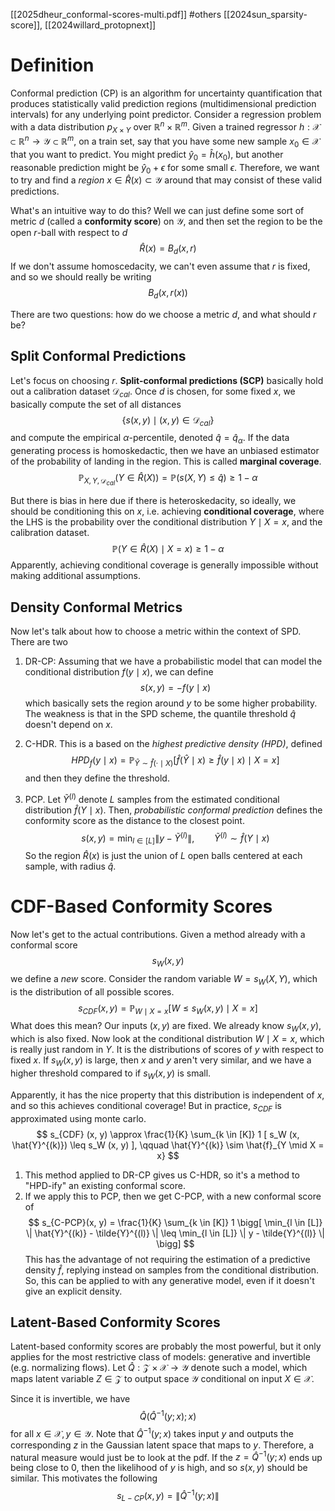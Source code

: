 [[2025dheur_conformal-scores-multi.pdf]]
#others
[[2024sun_sparsity-score]], [[2024willard_protopnext]] 

# Definition 

   Conformal prediction (CP) is an algorithm for uncertainty quantification that produces statistically valid prediction regions (multidimensional prediction intervals) for any underlying point predictor. Consider a regression problem with a data distribution $p_{X \times Y}$ over $\mathbb{R}^n \times \mathbb{R}^m$. Given a trained regressor $h: \mathcal{X} \subset \mathbb{R}^n \to \mathcal{Y} \subset \mathbb{R}^m$, on a train set, say that you have some new sample $x_0 \in \mathcal{X}$ that you want to predict. You might predict $\hat{y}_0 = \hat{h}(x_0)$, but another reasonable prediction might be $\hat{y}_0 + \epsilon$ for some small $\epsilon$. Therefore, we want to try and find a *region* $x \in \hat{R}(x) \subset \mathcal{Y}$ around that may consist of these valid predictions. 

   What's an intuitive way to do this? Well we can just define some sort of metric $d$ (called a **conformity score**) on $\mathcal{Y}$, and then set the region to be the open $r$-ball with respect to $d$
   $$
      \hat{R}(x) = B_d (x, r)
   $$
   If we don't assume homoscedacity, we can't even assume that $r$ is fixed, and so we should really be writing 
   $$
      B_d (x, r(x))
   $$

   There are two questions: how do we choose a metric $d$, and what should $r$ be? 

## Split Conformal Predictions

   Let's focus on choosing $r$. **Split-conformal predictions (SCP)** basically hold out a calibration dataset $\mathcal{D}_{cal}$. Once $d$ is chosen, for some fixed $x$, we basically compute the set of all distances 
   $$
      \{s(x, y) \mid (x, y) \in \mathcal{D}_{cal} \}
   $$
   and compute the empirical $\alpha$-percentile, denoted $\hat{q} = \hat{q}_\alpha$. If the data generating process is homoskedactic, then we have an unbiased estimator of the probability of landing in the region. This is called **marginal coverage**. 
   $$
      \mathbb{P}_{X, Y, \mathcal{D}_{cal}} (Y \in \hat{R}(X)) = \mathbb{P}(s(X, Y) \leq \hat{q}) \geq 1 - \alpha
   $$

   But there is bias in here due if there is heteroskedacity, so ideally, we should be conditioning this on $x$, i.e. achieving **conditional coverage**, where the LHS is the probability over the conditional distribution $Y \mid X = x$, and the calibration dataset. 
   $$
      \mathbb{P}(Y \in \hat{R}(X) \mid X = x) \geq 1 - \alpha 
   $$
   Apparently, achieving conditional coverage is generally impossible without making additional assumptions. 

## Density Conformal Metrics

   Now let's talk about how to choose a metric within the context of SPD. There are two
   1. DR-CP: Assuming that we have a probabilistic model that can model the conditional distribution $f(y \mid x)$, we can define 
   $$
      s(x, y) = -f(y \mid x) 
   $$
   which basically sets the region around $y$ to be some higher probability. The weakness is that in the SPD scheme, the quantile threshold $\hat{q}$ doesn't depend on $x$. 

   2. C-HDR. This is a based on the *highest predictive density (HPD)*, defined 
   $$
      HPD_f (y \mid x) = \mathbb{P}_{\hat{Y} \sim \hat{f}( \cdot \mid X)}\big[ \hat{f}(\hat{Y} \mid x) \geq \hat{f}(y \mid x) \mid X = x\big]
   $$
   and then they define the threshold. 

   3. PCP. Let $\tilde{Y}^{(l)}$ denote $L$ samples from the estimated conditional distribution $\hat{f}(Y \mid x)$. Then, *probabilistic conformal prediction*  defines the conformity score as the distance to the closest point. 
   $$ 
      s(x, y) = \min_{l \in [L]} \| y - \tilde{Y}^{(l)} \|, \qquad \tilde{Y}^{(l)} \sim \hat{f}(Y \mid x) 
   $$
   So the region $\hat{R}(x)$ is just the union of $L$ open balls centered at each sample, with radius $\hat{q}$. 


# CDF-Based Conformity Scores

   Now let's get to the actual contributions. Given a method already with a conformal score 
   $$
      s_W (x, y)
   $$
   we define a *new* score. Consider the random variable $W = s_W (X, Y)$, which is the distribution of all possible scores. 
   $$
      s_{CDF} (x, y) = \mathbb{P}_{W \mid X = x}\big[ W \leq s_W (x, y) \mid X = x\big]
   $$
   What does this mean? Our inputs $(x, y)$ are fixed. We already know $s_W (x, y)$, which is also fixed. Now look at the conditional distribution $W \mid X = x$, which is really just random in $Y$. It is the distributions of scores of $y$ with respect to fixed $x$. If $s_W (x, y)$ is large, then $x$ and $y$ aren't very similar, and we have a higher threshold compared to if $s_W (x, y)$ is small. 

   Apparently, it has the nice property that this distribution is independent of $x$, and so this achieves conditional coverage! But in practice, $s_{CDF}$ is approximated using monte carlo. 
   $$
      s_{CDF} (x, y) \approx \frac{1}{K} \sum_{k \in [K]} 1 [ s_W (x, \hat{Y}^{(k)}) \leq s_W (x, y) ], \qquad \hat{Y}^{(k)} \sim \hat{f}_{Y \mid X = x}
   $$

   1. This method applied to DR-CP gives us C-HDR, so it's a method to "HPD-ify" an existing conformal score.
   2. If we apply this to PCP, then we get C-PCP, with a new conformal score of 
   $$
      s_{C-PCP}(x, y) = \frac{1}{K} \sum_{k \in [K]} 1 \bigg[ \min_{l \in [L]} \| \hat{Y}^{(k)} - \tilde{Y}^{(l)} \| \leq \min_{l \in [L]} \| y - \tilde{Y}^{(l)} \| \bigg]
   $$
   This has the advantage of not requiring the estimation of a predictive density $\hat{f}$, replying instead on samples from the conditional distribution. So, this can be applied to with any generative model, even if it doesn't give an explicit density. 

## Latent-Based Conformity Scores 

   Latent-based conformity scores are probably the most powerful, but it only applies for the most restrictive class of models: generative and invertible (e.g. normalizing flows). Let $\hat{Q}: \mathcal{Z} \times \mathcal{X} \to \mathcal{Y}$ denote such a model, which maps latent variable $Z \in \mathcal{Z}$ to output space $\mathcal{Y}$ conditional on input $X \in \mathcal{X}$. 

   Since it is invertible, we have 
   $$
      \hat{Q} ( \hat{Q}^{-1} (y ; x); x)
   $$
   for all $x \in \mathcal{X}, y \in \mathcal{Y}$. Note that $\hat{Q}^{-1} (y ; x)$ takes input $y$ and outputs the corresponding $z$ in the Gaussian latent space that maps to $y$. Therefore, a natural measure would just be to look at the pdf. If the $z = \hat{Q}^{-1} (y ; x)$ ends up being close to $0$, then the likelihood of $y$ is high, and so $s(x, y)$ should be similar. This motivates the following 
   $$
      s_{L-CP} (x, y) = \| \hat{Q}^{-1} (y ; x) \|
   $$



